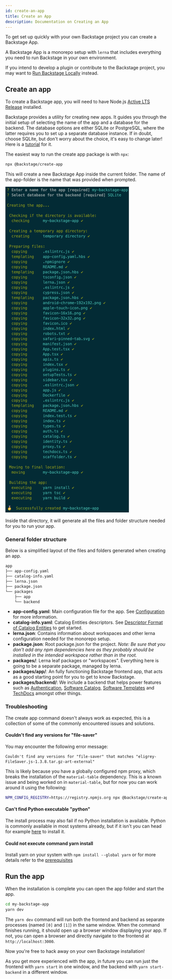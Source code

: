 ```yaml
---
id: create-an-app
title: Create an App
description: Documentation on Creating an App
---
```


To get set up quickly with your own Backstage project you can create a Backstage
App.

A Backstage App is a monorepo setup with `lerna` that includes everything you
need to run Backstage in your own environment.

If you intend to develop a plugin or contribute to the Backstage project, you
may want to [Run Backstage Locally](./running-backstage-locally.md) instead.

## Create an app

To create a Backstage app, you will need to have
Node.js [Active LTS Release](https://nodejs.org/en/about/releases/) installed.

Backstage provides a utility for creating new apps. It guides you through the
initial setup of selecting the name of the app and a database for the backend.
The database options are either SQLite or PostgreSQL, where the latter requires
you to set up a separate database instance. If in doubt, choose SQLite, but
don't worry about the choice, it's easy to change later! Here is a
[tutorial](../tutorials/switching-sqlite-postgres.md) for it.

The easiest way to run the create app package is with `npx`:

```bash
npx @backstage/create-app
```

This will create a new Backstage App inside the current folder. The name of the
app-folder is the name that was provided when prompted.

![create app](../assets/getting-started/create-app_output.png)

Inside that directory, it will generate all the files and folder structure
needed for you to run your app.

### General folder structure

Below is a simplified layout of the files and folders generated when creating an
app.

```
app
├── app-config.yaml
├── catalog-info.yaml
├── lerna.json
├── package.json
└── packages
    ├── app
    └── backend
```

- **app-config.yaml**: Main configuration file for the app. See
  [Configuration](https://backstage.io/docs/conf/) for more information.
- **catalog-info.yaml**: Catalog Entities descriptors. See
  [Descriptor Format of Catalog Entities](https://backstage.io/docs/features/software-catalog/descriptor-format)
  to get started.
- **lerna.json**: Contains information about workspaces and other lerna
  configuration needed for the monorepo setup.
- **package.json**: Root package.json for the project. _Note: Be sure that you
  don't add any npm dependencies here as they probably should be installed in
  the intended workspace rather than in the root._
- **packages/**: Lerna leaf packages or "workspaces". Everything here is going
  to be a separate package, managed by lerna.
- **packages/app/**: An fully functioning Backstage frontend app, that acts as a
  good starting point for you to get to know Backstage.
- **packages/backend/**: We include a backend that helps power features such as
  [Authentication](https://backstage.io/docs/auth/),
  [Software Catalog](https://backstage.io/docs/features/software-catalog/),
  [Software Templates](https://backstage.io/docs/features/software-templates/)
  and [TechDocs](https://backstage.io/docs/features/techdocs/)
  amongst other things.

### Troubleshooting

The create app command doesn't always work as expected, this is a collection of
some of the commonly encountered issues and solutions.

#### Couldn't find any versions for "file-saver"

You may encounter the following error message:

```text
Couldn't find any versions for "file-saver" that matches "eligrey-FileSaver.js-1.3.8.tar.gz-art-external"
```

This is likely because you have a globally configured npm proxy, which breaks
the installation of the `material-table` dependency. This is a known issue and
being worked on in `material-table`, but for now you can work around it using
the following:

```bash
NPM_CONFIG_REGISTRY=https://registry.npmjs.org npx @backstage/create-app
```

#### Can't find Python executable "python"

The install process may also fail if no Python installation is available. Python
is commonly available in most systems already, but if it isn't you can head for
example [here](https://www.python.org/downloads/) to install it.

#### Could not execute command yarn install

Install yarn on your system with `npm install --global yarn` or for more details
refer to the
[prerequisites](https://backstage.io/docs/getting-started/running-backstage-locally#prerequisites)

## Run the app

When the installation is complete you can open the app folder and start the app.

```bash
cd my-backstage-app
yarn dev
```

The `yarn dev` command will run both the frontend and backend as separate
processes (named `[0]` and `[1]`) in the same window. When the command finishes
running, it should open up a browser window displaying your app. If not, you can
open a browser and directly navigate to the frontend at `http://localhost:3000`.

Now you're free to hack away on your own Backstage installation!

As you get more experienced with the app, in future you can run just the
frontend with `yarn start` in one window, and the backend with
`yarn start-backend` in a different window.
